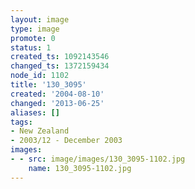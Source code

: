 ```yaml
---
layout: image
type: image
promote: 0
status: 1
created_ts: 1092143546
changed_ts: 1372159434
node_id: 1102
title: '130_3095'
created: '2004-08-10'
changed: '2013-06-25'
aliases: []
tags:
- New Zealand
- 2003/12 - December 2003
images:
- - src: image/images/130_3095-1102.jpg
    name: 130_3095-1102.jpg
---
```


